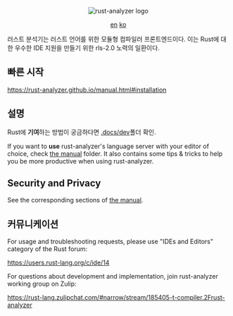 <p align="center">
  <img
    src="https://raw.githubusercontent.com/rust-analyzer/rust-analyzer/master/assets/logo-wide.svg"
    alt="rust-analyzer logo">
</p>

<p align="center">
  <a href="https://github.com/rust-lang/rust-analyzer/blob/master/README.md">en</a>
  <a href="#">ko</a>
</p>

러스트 분석기는 러스트 언어를 위한 모듈형 컴파일러 프론트엔드이다.
이는 Rust에 대한 우수한 IDE 지원을 만들기 위한 rls-2.0 노력의 일환이다.

## 빠른 시작

https://rust-analyzer.github.io/manual.html#installation

## 설명

Rust에 **기여**하는 방법이 궁금하다면 [.docs/dev](.docs/dev)폴더 확인.

If you want to **use** rust-analyzer's language server with your editor of
choice, check [the manual](https://rust-analyzer.github.io/manual.html) folder.
It also contains some tips & tricks to help you be more productive when using rust-analyzer.



## Security and Privacy

See the corresponding sections of [the manual](https://rust-analyzer.github.io/manual.html#security).

## 커뮤니케이션

For usage and troubleshooting requests, please use "IDEs and Editors" category of the Rust forum:

https://users.rust-lang.org/c/ide/14

For questions about development and implementation, join rust-analyzer working group on Zulip:

https://rust-lang.zulipchat.com/#narrow/stream/185405-t-compiler.2Frust-analyzer
